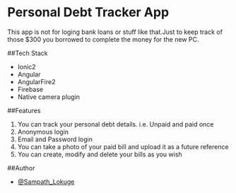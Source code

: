 # Personal Debt Tracker App

This app is not for loging bank loans or stuff like that.Just to keep track of those $300 you borrowed to complete the money for
the new PC.

##Tech Stack

- Ionic2
- Angular
- AngularFire2
- Firebase
- Native camera plugin

##Features

1. You can track your personal debt details. i.e. Unpaid and paid once
2. Anonymous login 
3. Email and Password login
4. You can take a photo of your paid bill and upload it as a future reference
5. You can create, modify and delete your bills as you wish 

##Author

- [@Sampath_Lokuge](https://twitter.com/Sampath_Lokuge) 

